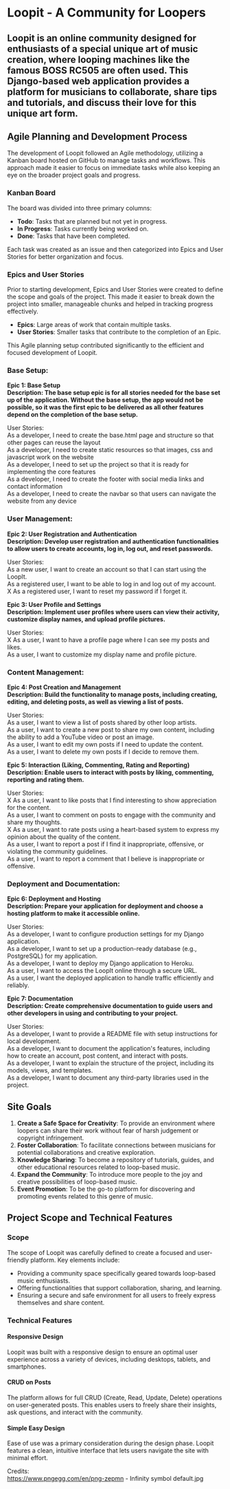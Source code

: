 # Loopit - A Community for Loopers

## Loopit is an online community designed for enthusiasts of a special unique art of music creation, where looping machines like the famous BOSS RC505 are often used. This Django-based web application provides a platform for musicians to collaborate, share tips and tutorials, and discuss their love for this unique art form.

## Agile Planning and Development Process

The development of Loopit followed an Agile methodology, utilizing a Kanban board hosted on GitHub to manage tasks and workflows. This approach made it easier to focus on immediate tasks while also keeping an eye on the broader project goals and progress.

### Kanban Board

The board was divided into three primary columns:

- **Todo**: Tasks that are planned but not yet in progress.
- **In Progress**: Tasks currently being worked on.
- **Done**: Tasks that have been completed.

Each task was created as an issue and then categorized into Epics and User Stories for better organization and focus.

### Epics and User Stories

Prior to starting development, Epics and User Stories were created to define the scope and goals of the project. This made it easier to break down the project into smaller, manageable chunks and helped in tracking progress effectively.

- **Epics**: Large areas of work that contain multiple tasks.
- **User Stories**: Smaller tasks that contribute to the completion of an Epic.

This Agile planning setup contributed significantly to the efficient and focused development of Loopit.

### Base Setup:

**Epic 1: Base Setup** \
**Description: The base setup epic is for all stories needed for the base set up of the application. Without the base setup, the app would not be possible, so it was the first epic to be delivered as all other features depend on the completion of the base setup.**

User Stories: \
As a developer, I need to create the base.html page and structure so that other pages can reuse the layout \
As a developer, I need to create static resources so that images, css and javascript work on the website \
As a developer, I need to set up the project so that it is ready for implementing the core features \
As a developer, I need to create the footer with social media links and contact information \
As a developer, I need to create the navbar so that users can navigate the website from any device

### User Management:

**Epic 2: User Registration and Authentication** \
**Description: Develop user registration and authentication functionalities to allow users to create accounts, log in, log out, and reset passwords.**

User Stories: \
As a new user, I want to create an account so that I can start using the LoopIt. \
As a registered user, I want to be able to log in and log out of my account. \
X As a registered user, I want to reset my password if I forget it.

**Epic 3: User Profile and Settings** \
**Description: Implement user profiles where users can view their activity, customize display names, and upload profile pictures.**

User Stories: \
X As a user, I want to have a profile page where I can see my posts and likes. \
As a user, I want to customize my display name and profile picture.

### Content Management:

**Epic 4: Post Creation and Management** \
**Description: Build the functionality to manage posts, including creating, editing, and deleting posts, as well as viewing a list of posts.**

User Stories: \
As a user, I want to view a list of posts shared by other loop artists. \
As a user, I want to create a new post to share my own content, including the ability to add a YouTube video or post an image. \
As a user, I want to edit my own posts if I need to update the content. \
As a user, I want to delete my own posts if I decide to remove them.

**Epic 5: Interaction (Liking, Commenting, Rating and Reporting)** \
**Description: Enable users to interact with posts by liking, commenting, reporting and rating them.**

User Stories: \
X As a user, I want to like posts that I find interesting to show appreciation for the content. \
As a user, I want to comment on posts to engage with the community and share my thoughts. \
X As a user, I want to rate posts using a heart-based system to express my opinion about the quality of the content. \
As a user, I want to report a post if I find it inappropriate, offensive, or violating the community guidelines. \
As a user, I want to report a comment that I believe is inappropriate or offensive.

### Deployment and Documentation:

**Epic 6: Deployment and Hosting** \
**Description: Prepare your application for deployment and choose a hosting platform to make it accessible online.**

User Stories: \
As a developer, I want to configure production settings for my Django application. \
As a developer, I want to set up a production-ready database (e.g., PostgreSQL) for my application. \
As a developer, I want to deploy my Django application to Heroku. \
As a user, I want to access the LoopIt online through a secure URL. \
As a user, I want the deployed application to handle traffic efficiently and reliably.

**Epic 7: Documentation** \
**Description: Create comprehensive documentation to guide users and other developers in using and contributing to your project.**

User Stories: \
As a developer, I want to provide a README file with setup instructions for local development. \
As a developer, I want to document the application's features, including how to create an account, post content, and interact with posts. \
As a developer, I want to explain the structure of the project, including its models, views, and templates. \
As a developer, I want to document any third-party libraries used in the project.

## Site Goals

1. **Create a Safe Space for Creativity**: To provide an environment where loopers can share their work without fear of harsh judgement or copyright infringement.
2. **Foster Collaboration**: To facilitate connections between musicians for potential collaborations and creative exploration.
3. **Knowledge Sharing**: To become a repository of tutorials, guides, and other educational resources related to loop-based music.
4. **Expand the Community**: To introduce more people to the joy and creative possibilities of loop-based music.
5. **Event Promotion**: To be the go-to platform for discovering and promoting events related to this genre of music.

## Project Scope and Technical Features

### Scope

The scope of Loopit was carefully defined to create a focused and user-friendly platform. Key elements include:

- Providing a community space specifically geared towards loop-based music enthusiasts.
- Offering functionalities that support collaboration, sharing, and learning.
- Ensuring a secure and safe environment for all users to freely express themselves and share content.

### Technical Features

#### Responsive Design

Loopit was built with a responsive design to ensure an optimal user experience across a variety of devices, including desktops, tablets, and smartphones.

#### CRUD on Posts

The platform allows for full CRUD (Create, Read, Update, Delete) operations on user-generated posts. This enables users to freely share their insights, ask questions, and interact with the community.

#### Simple Easy Design

Ease of use was a primary consideration during the design phase. Loopit features a clean, intuitive interface that lets users navigate the site with minimal effort.

Credits: \
https://www.pngegg.com/en/png-zepmn - Infinity symbol default.jpg
